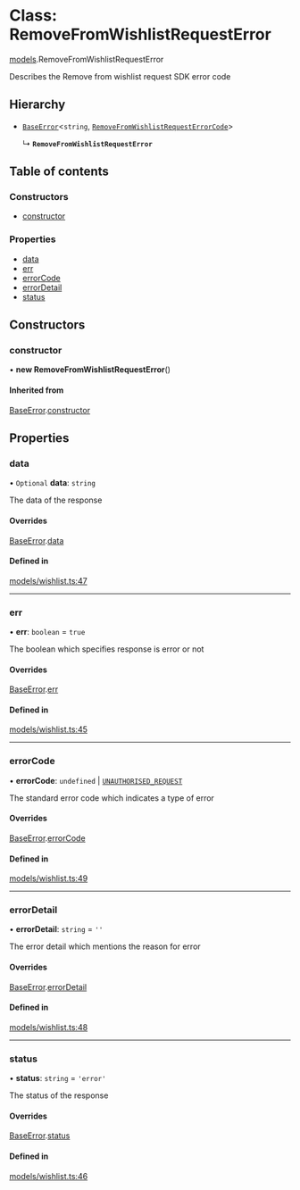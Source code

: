 # Class: RemoveFromWishlistRequestError

[models](../wiki/models).RemoveFromWishlistRequestError

Describes the Remove from wishlist request SDK error code

## Hierarchy

- [`BaseError`](../wiki/models.BaseError)<`string`, [`RemoveFromWishlistRequestErrorCode`](../wiki/models.RemoveFromWishlistRequestErrorCode)\>

  ↳ **`RemoveFromWishlistRequestError`**

## Table of contents

### Constructors

- [constructor](../wiki/models.RemoveFromWishlistRequestError#constructor)

### Properties

- [data](../wiki/models.RemoveFromWishlistRequestError#data)
- [err](../wiki/models.RemoveFromWishlistRequestError#err)
- [errorCode](../wiki/models.RemoveFromWishlistRequestError#errorcode)
- [errorDetail](../wiki/models.RemoveFromWishlistRequestError#errordetail)
- [status](../wiki/models.RemoveFromWishlistRequestError#status)

## Constructors

### constructor

• **new RemoveFromWishlistRequestError**()

#### Inherited from

[BaseError](../wiki/models.BaseError).[constructor](../wiki/models.BaseError#constructor)

## Properties

### data

• `Optional` **data**: `string`

The data of the response

#### Overrides

[BaseError](../wiki/models.BaseError).[data](../wiki/models.BaseError#data)

#### Defined in

[models/wishlist.ts:47](https://gitlab.com/baliganikhil/blackmirror-sdk/-/blob/349365c/src/models/wishlist.ts#L47)

___

### err

• **err**: `boolean` = `true`

The boolean which specifies response is error or not

#### Overrides

[BaseError](../wiki/models.BaseError).[err](../wiki/models.BaseError#err)

#### Defined in

[models/wishlist.ts:45](https://gitlab.com/baliganikhil/blackmirror-sdk/-/blob/349365c/src/models/wishlist.ts#L45)

___

### errorCode

• **errorCode**: `undefined` \| [`UNAUTHORISED_REQUEST`](../wiki/models.RemoveFromWishlistRequestErrorCode#unauthorised_request)

The standard error code which indicates a type of error

#### Overrides

[BaseError](../wiki/models.BaseError).[errorCode](../wiki/models.BaseError#errorcode)

#### Defined in

[models/wishlist.ts:49](https://gitlab.com/baliganikhil/blackmirror-sdk/-/blob/349365c/src/models/wishlist.ts#L49)

___

### errorDetail

• **errorDetail**: `string` = `''`

The error detail which mentions the reason for error

#### Overrides

[BaseError](../wiki/models.BaseError).[errorDetail](../wiki/models.BaseError#errordetail)

#### Defined in

[models/wishlist.ts:48](https://gitlab.com/baliganikhil/blackmirror-sdk/-/blob/349365c/src/models/wishlist.ts#L48)

___

### status

• **status**: `string` = `'error'`

The status of the response

#### Overrides

[BaseError](../wiki/models.BaseError).[status](../wiki/models.BaseError#status)

#### Defined in

[models/wishlist.ts:46](https://gitlab.com/baliganikhil/blackmirror-sdk/-/blob/349365c/src/models/wishlist.ts#L46)
